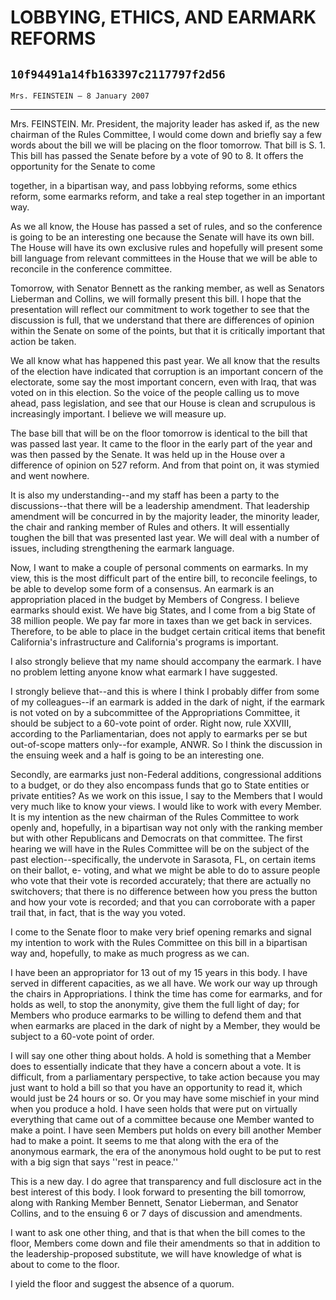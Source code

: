 # LOBBYING, ETHICS, AND EARMARK REFORMS
## `10f94491a14fb163397c2117797f2d56`
`Mrs. FEINSTEIN — 8 January 2007`

---


Mrs. FEINSTEIN. Mr. President, the majority leader has asked if, as 
the new chairman of the Rules Committee, I would come down and briefly 
say a few words about the bill we will be placing on the floor 
tomorrow. That bill is S. 1. This bill has passed the Senate before by 
a vote of 90 to 8. It offers the opportunity for the Senate to come


together, in a bipartisan way, and pass lobbying reforms, some ethics 
reform, some earmarks reform, and take a real step together in an 
important way.

As we all know, the House has passed a set of rules, and so the 
conference is going to be an interesting one because the Senate will 
have its own bill. The House will have its own exclusive rules and 
hopefully will present some bill language from relevant committees in 
the House that we will be able to reconcile in the conference 
committee.

Tomorrow, with Senator Bennett as the ranking member, as well as 
Senators Lieberman and Collins, we will formally present this bill. I 
hope that the presentation will reflect our commitment to work together 
to see that the discussion is full, that we understand that there are 
differences of opinion within the Senate on some of the points, but 
that it is critically important that action be taken.

We all know what has happened this past year. We all know that the 
results of the election have indicated that corruption is an important 
concern of the electorate, some say the most important concern, even 
with Iraq, that was voted on in this election. So the voice of the 
people calling us to move ahead, pass legislation, and see that our 
House is clean and scrupulous is increasingly important. I believe we 
will measure up.

The base bill that will be on the floor tomorrow is identical to the 
bill that was passed last year. It came to the floor in the early part 
of the year and was then passed by the Senate. It was held up in the 
House over a difference of opinion on 527 reform. And from that point 
on, it was stymied and went nowhere.

It is also my understanding--and my staff has been a party to the 
discussions--that there will be a leadership amendment. That leadership 
amendment will be concurred in by the majority leader, the minority 
leader, the chair and ranking member of Rules and others. It will 
essentially toughen the bill that was presented last year. We will deal 
with a number of issues, including strengthening the earmark language.

Now, I want to make a couple of personal comments on earmarks. In my 
view, this is the most difficult part of the entire bill, to reconcile 
feelings, to be able to develop some form of a consensus. An earmark is 
an appropriation placed in the budget by Members of Congress. I believe 
earmarks should exist. We have big States, and I come from a big State 
of 38 million people. We pay far more in taxes than we get back in 
services. Therefore, to be able to place in the budget certain critical 
items that benefit California's infrastructure and California's 
programs is important.

I also strongly believe that my name should accompany the earmark. I 
have no problem letting anyone know what earmark I have suggested.

I strongly believe that--and this is where I think I probably differ 
from some of my colleagues--if an earmark is added in the dark of 
night, if the earmark is not voted on by a subcommittee of the 
Appropriations Committee, it should be subject to a 60-vote point of 
order. Right now, rule XXVIII, according to the Parliamentarian, does 
not apply to earmarks per se but out-of-scope matters only--for 
example, ANWR. So I think the discussion in the ensuing week and a half 
is going to be an interesting one.

Secondly, are earmarks just non-Federal additions, congressional 
additions to a budget, or do they also encompass funds that go to State 
entities or private entities? As we work on this issue, I say to the 
Members that I would very much like to know your views. I would like to 
work with every Member. It is my intention as the new chairman of the 
Rules Committee to work openly and, hopefully, in a bipartisan way not 
only with the ranking member but with other Republicans and Democrats 
on that committee. The first hearing we will have in the Rules 
Committee will be on the subject of the past election--specifically, 
the undervote in Sarasota, FL, on certain items on their ballot, e-
voting, and what we might be able to do to assure people who vote that 
their vote is recorded accurately; that there are actually no 
switchovers; that there is no difference between how you press the 
button and how your vote is recorded; and that you can corroborate with 
a paper trail that, in fact, that is the way you voted.

I come to the Senate floor to make very brief opening remarks and 
signal my intention to work with the Rules Committee on this bill in a 
bipartisan way and, hopefully, to make as much progress as we can.

I have been an appropriator for 13 out of my 15 years in this body. I 
have served in different capacities, as we all have. We work our way up 
through the chairs in Appropriations. I think the time has come for 
earmarks, and for holds as well, to stop the anonymity, give them the 
full light of day; for Members who produce earmarks to be willing to 
defend them and that when earmarks are placed in the dark of night by a 
Member, they would be subject to a 60-vote point of order.

I will say one other thing about holds. A hold is something that a 
Member does to essentially indicate that they have a concern about a 
vote. It is difficult, from a parliamentary perspective, to take action 
because you may just want to hold a bill so that you have an 
opportunity to read it, which would just be 24 hours or so. Or you may 
have some mischief in your mind when you produce a hold. I have seen 
holds that were put on virtually everything that came out of a 
committee because one Member wanted to make a point. I have seen 
Members put holds on every bill another Member had to make a point. It 
seems to me that along with the era of the anonymous earmark, the era 
of the anonymous hold ought to be put to rest with a big sign that says 
''rest in peace.''

This is a new day. I do agree that transparency and full disclosure 
act in the best interest of this body. I look forward to presenting the 
bill tomorrow, along with Ranking Member Bennett, Senator Lieberman, 
and Senator Collins, and to the ensuing 6 or 7 days of discussion and 
amendments.

I want to ask one other thing, and that is that when the bill comes 
to the floor, Members come down and file their amendments so that in 
addition to the leadership-proposed substitute, we will have knowledge 
of what is about to come to the floor.

I yield the floor and suggest the absence of a quorum.